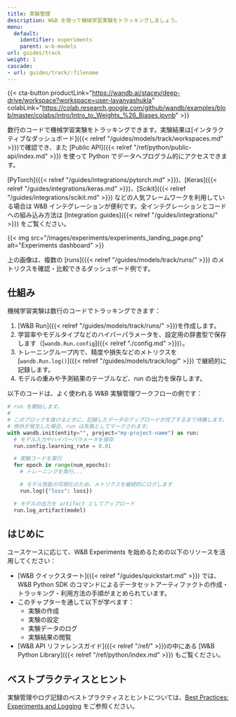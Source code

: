 ```yaml
---
title: 実験管理
description: W&B を使って機械学習実験をトラッキングしましょう。
menu:
  default:
    identifier: experiments
    parent: w-b-models
url: guides/track
weight: 1
cascade:
- url: guides/track/:filename
---
```


{{< cta-button productLink="https://wandb.ai/stacey/deep-drive/workspace?workspace=user-lavanyashukla" colabLink="https://colab.research.google.com/github/wandb/examples/blob/master/colabs/intro/Intro_to_Weights_%26_Biases.ipynb" >}}

数行のコードで機械学習実験をトラッキングできます。実験結果は[インタラクティブなダッシュボード]({{< relref "/guides/models/track/workspaces.md" >}})で確認でき、また [Public API]({{< relref "/ref/python/public-api/index.md" >}}) を使って Python でデータへプログラム的にアクセスできます。

[PyTorch]({{< relref "/guides/integrations/pytorch.md" >}})、[Keras]({{< relref "/guides/integrations/keras.md" >}})、[Scikit]({{< relref "/guides/integrations/scikit.md" >}}) などの人気フレームワークを利用している場合は W&B インテグレーションが便利です。全インテグレーションとコードへの組み込み方法は [Integration guides]({{< relref "/guides/integrations/" >}}) をご覧ください。

{{< img src="/images/experiments/experiments_landing_page.png" alt="Experiments dashboard" >}}

上の画像は、複数の [runs]({{< relref "/guides/models/track/runs/" >}}) のメトリクスを確認・比較できるダッシュボード例です。

## 仕組み

機械学習実験は数行のコードでトラッキングできます：

1. [W&B Run]({{< relref "/guides/models/track/runs/" >}})を作成します。
2. 学習率やモデルタイプなどのハイパーパラメータを、設定用の辞書型で保存します（[`wandb.Run.config`]({{< relref "./config.md" >}})）。
3. トレーニングループ内で、精度や損失などのメトリクスを [`wandb.Run.log()`]({{< relref "/guides/models/track/log/" >}}) で継続的に記録します。
4. モデルの重みや予測結果のテーブルなど、run の出力を保存します。

以下のコードは、よく使われる W&B 実験管理ワークフローの例です：

```python
# run を開始します。
#
# このブロックを抜けるときに、記録したデータのアップロードが完了するまで待機します。
# 例外が発生した場合、run は失敗としてマークされます。
with wandb.init(entity="", project="my-project-name") as run:
  # モデル入力やハイパーパラメータを保存
  run.config.learning_rate = 0.01

  # 実験コードを実行
  for epoch in range(num_epochs):
    # トレーニングを実行...

    # モデル性能の可視化のため、メトリクスを継続的にログします
    run.log({"loss": loss})

  # モデルの出力を artifact としてアップロード
  run.log_artifact(model)
```

## はじめに

ユースケースに応じて、W&B Experiments を始めるための以下のリソースを活用してください：

* [W&B クイックスタート]({{< relref "/guides/quickstart.md" >}}) では、W&B Python SDK のコマンドによるデータセットアーティファクトの作成・トラッキング・利用方法の手順がまとめられています。
* このチャプターを通して以下が学べます：
  * 実験の作成
  * 実験の設定
  * 実験データのログ
  * 実験結果の閲覧
* [W&B API リファレンスガイド]({{< relref "/ref/" >}})の中にある [W&B Python Library]({{< relref "/ref/python/index.md" >}}) もご覧ください。

## ベストプラクティスとヒント

実験管理やログ記録のベストプラクティスとヒントについては、[Best Practices: Experiments and Logging](https://wandb.ai/wandb/pytorch-lightning-e2e/reports/W-B-Best-Practices-Guide--VmlldzozNTU1ODY1#w&b-experiments-and-logging) をご参照ください。
